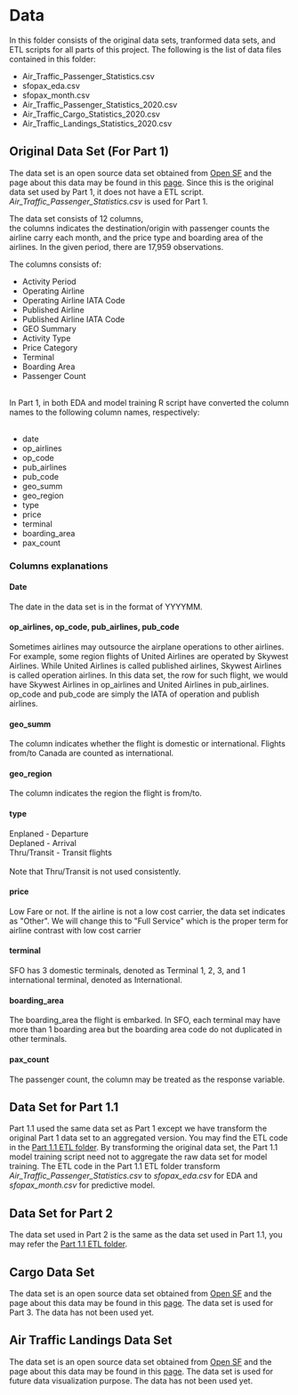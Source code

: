# Data

In this folder consists of the original data sets, tranformed data sets, and ETL scripts for all parts of this project. The following is the list of data files contained in this folder:
<ul>
	<li>Air_Traffic_Passenger_Statistics.csv</li>
	<li>sfopax_eda.csv</li>
	<li>sfopax_month.csv</li>
	<li>Air_Traffic_Passenger_Statistics_2020.csv</li>
	<li>Air_Traffic_Cargo_Statistics_2020.csv</li>
	<li>Air_Traffic_Landings_Statistics_2020.csv</li>
</ul>

## Original Data Set (For Part 1)
The data set is an open source data set obtained from <a href="https://datasf.org/opendata/">Open SF</a> and the page about this data may be found in this <a href="https://data.sfgov.org/Transportation/Air-Traffic-Passenger-Statistics/rkru-6vcg">page</a>. Since this is the original data set used by Part 1, it does not have a ETL script. <i>Air_Traffic_Passenger_Statistics.csv</i> is used for Part 1.

The data set consists of 12 columns,<br>
the columns indicates the destination/origin with passenger counts the airline carry each month, and the price type and boarding area of the airlines. In the given period, there are 17,959 observations.

The columns consists of:
<ul>
	<li>Activity Period</li>
	<li>Operating Airline</li>
	<li>Operating Airline IATA Code</li>
	<li>Published Airline</li>
	<li>Published Airline IATA Code</li>
	<li>GEO Summary</li>
	<li>Activity Type</li>
	<li>Price Category</li>
	<li>Terminal</li>
	<li>Boarding Area</li>
	<li>Passenger Count</li>
</ul>
<br>
In Part 1, in both EDA and model training R script have converted the column names to the following column names, respectively:
<br><br>

<ul>
<li>date</li>
<li>op_airlines</li>
<li>op_code</li>
<li>pub_airlines</li>
<li>pub_code</li>
<li>geo_summ</li>
<li>geo_region</li>
<li>type</li>
<li>price</li>
<li>terminal</li>
<li>boarding_area</li>
<li>pax_count</li>
</ul>

### Columns explanations
#### Date
The date in the data set is in the format of YYYYMM.

#### op_airlines, op_code, pub_airlines, pub_code
Sometimes airlines may outsource the airplane operations to other airlines. For example, some region flights of United Airlines are operated by Skywest Airlines. While United Airlines is called published airlines, Skywest Airlines is called operation airlines. In this data set, the row for such flight, we would have Skywest Airlines in op_airlines and United Airlines in pub_airlines. op_code and pub_code are simply the IATA of operation and publish airlines.

#### geo_summ
The column indicates whether the flight is domestic or international. Flights from/to Canada are counted as international.

#### geo_region
The column indicates the region the flight is from/to.

#### type
Enplaned - Departure<br>
Deplaned - Arrival<br>
Thru/Transit - Transit flights<br>
<br>
Note that Thru/Transit is not used consistently.

#### price
Low Fare or not. If the airline is not a low cost carrier, the data set indicates as "Other". We will change this to "Full Service" which is the proper term for airline contrast with low cost carrier

#### terminal
SFO has 3 domestic terminals, denoted as Terminal 1, 2, 3, and 1 international terminal, denoted as International.

#### boarding_area
The boarding_area the flight is embarked. In SFO, each terminal may have more than 1 boarding area but the boarding area code do not duplicated in other terminals.

#### pax_count
The passenger count, the column may be treated as the response variable.


## Data Set for Part 1.1
Part 1.1 used the same data set as Part 1 except we have transform the original Part 1 data set to an aggregated version. You may find the ETL code in the <a href="https://github.com/jacquessham/sfotraffic/tree/master/Data/ETL_part1_1">Part 1.1 ETL folder</a>. By transforming the original data set, the Part 1.1 model training script need not to aggregate the raw data set for model training. The ETL code in the Part 1.1 ETL folder transform <i>Air_Traffic_Passenger_Statistics.csv</i> to <i>sfopax_eda.csv</i> for EDA and <i>sfopax_month.csv</i> for predictive model.

## Data Set for Part 2
The data set used in Part 2 is the same as the data set used in Part 1.1, you may refer the <a href="https://github.com/jacquessham/sfotraffic/tree/master/Data/ETL_part1_1">Part 1.1 ETL folder</a>.

## Cargo Data Set
The data set is an open source data set obtained from <a href="https://datasf.org/opendata/">Open SF</a> and the page about this data may be found in this <a href="https://data.sfgov.org/Transportation/Air-Traffic-Cargo-Statistics/u397-j8nr">page</a>. The data set is used for Part 3. The data has not been used yet.

## Air Traffic Landings Data Set
The data set is an open source data set obtained from <a href="https://datasf.org/opendata/">Open SF</a> and the page about this data may be found in this <a href="https://data.sfgov.org/Transportation/Air-Traffic-Landings-Statistics/fpux-q53t">page</a>. The data set is used for future data visualization purpose. The data has not been used yet.